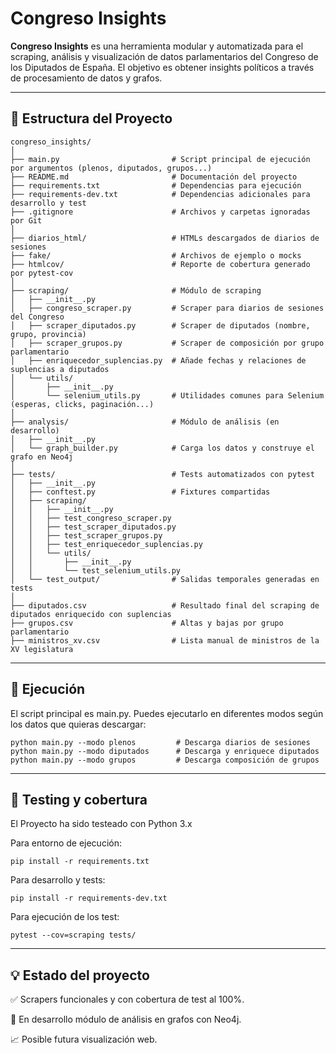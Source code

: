 # Congreso Insights

**Congreso Insights** es una herramienta modular y automatizada para el scraping, análisis y visualización de datos parlamentarios del Congreso de los Diputados de España. El objetivo es obtener insights políticos a través de procesamiento de datos y grafos.

---

## 📁 Estructura del Proyecto

```text
congreso_insights/
│
├── main.py                         # Script principal de ejecución por argumentos (plenos, diputados, grupos...)
├── README.md                       # Documentación del proyecto
├── requirements.txt                # Dependencias para ejecución
├── requirements-dev.txt            # Dependencias adicionales para desarrollo y test
├── .gitignore                      # Archivos y carpetas ignoradas por Git
│
├── diarios_html/                   # HTMLs descargados de diarios de sesiones
├── fake/                           # Archivos de ejemplo o mocks
├── htmlcov/                        # Reporte de cobertura generado por pytest-cov
│
├── scraping/                       # Módulo de scraping
│   ├── __init__.py
│   ├── congreso_scraper.py         # Scraper para diarios de sesiones del Congreso
│   ├── scraper_diputados.py        # Scraper de diputados (nombre, grupo, provincia)
│   ├── scraper_grupos.py           # Scraper de composición por grupo parlamentario
│   ├── enriquecedor_suplencias.py  # Añade fechas y relaciones de suplencias a diputados
│   └── utils/
│       ├── __init__.py
│       └── selenium_utils.py       # Utilidades comunes para Selenium (esperas, clicks, paginación...)
│
├── analysis/                       # Módulo de análisis (en desarrollo)
│   ├── __init__.py
│   └── graph_builder.py            # Carga los datos y construye el grafo en Neo4j
│
├── tests/                          # Tests automatizados con pytest
│   ├── __init__.py
│   ├── conftest.py                 # Fixtures compartidas
│   ├── scraping/
│   │   ├── __init__.py
│   │   ├── test_congreso_scraper.py
│   │   ├── test_scraper_diputados.py
│   │   ├── test_scraper_grupos.py
│   │   ├── test_enriquecedor_suplencias.py
│   │   └── utils/
│   │       ├── __init__.py
│   │       └── test_selenium_utils.py
│   └── test_output/                # Salidas temporales generadas en tests
│
├── diputados.csv                   # Resultado final del scraping de diputados enriquecido con suplencias
├── grupos.csv                      # Altas y bajas por grupo parlamentario
├── ministros_xv.csv                # Lista manual de ministros de la XV legislatura
```
---
## 🚀 Ejecución
El script principal es main.py. Puedes ejecutarlo en diferentes modos según los datos que quieras descargar:
```text
python main.py --modo plenos         # Descarga diarios de sesiones
python main.py --modo diputados      # Descarga y enriquece diputados
python main.py --modo grupos         # Descarga composición de grupos
```
---
## 🧪 Testing y cobertura
El Proyecto ha sido testeado con Python 3.x

Para entorno de ejecución:
```text
pip install -r requirements.txt
```

Para desarrollo y tests:
```text
pip install -r requirements-dev.txt
```

Para ejecución de los test:
```text
pytest --cov=scraping tests/
```
---
## 💡 Estado del proyecto
✅ Scrapers funcionales y con cobertura de test al 100%.

🔄 En desarrollo módulo de análisis en grafos con Neo4j.

📈 Posible futura visualización web.
